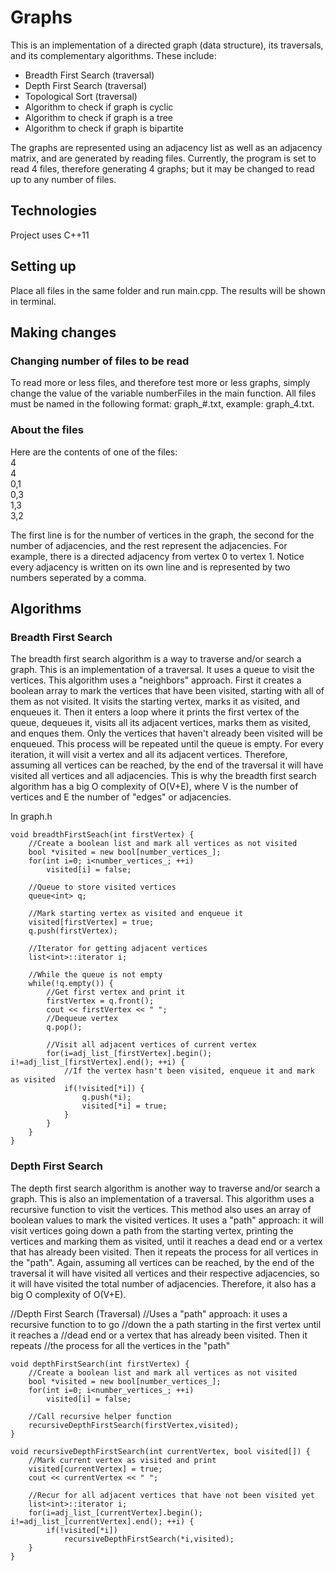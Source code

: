 # Graphs
This is an implementation of a directed graph (data structure), its traversals, and its complementary algorithms. These include:
* Breadth First Search (traversal)
* Depth First Search (traversal)
* Topological Sort (traversal)
* Algorithm to check if graph is cyclic
* Algorithm to check if graph is a tree
* Algorithm to check if graph is bipartite

The graphs are represented using an adjacency list as well as an adjacency matrix, and are generated by reading files. Currently, the program is set to read 4 files, therefore generating 4 graphs; but it may be changed to read up to any number
of files.

## Technologies
Project uses C++11

## Setting up
Place all files in the same folder and run main.cpp. The results will be shown in terminal.

## Making changes
### Changing number of files to be read
To read more or less files, and therefore test more or less graphs, simply change the value of the variable numberFiles in the main function. All files must be named in the following format: graph_#.txt, example: graph_4.txt.

### About the files
Here are the contents of one of the files:  
4  
4  
0,1  
0,3  
1,3  
3,2  

The first line is for the number of vertices in the graph, the second for the number of adjacencies, and the rest represent the adjacencies. For example, there is a directed adjacency from vertex 0 to vertex 1. Notice every adjacency is written on its own line and is represented by two numbers seperated by a comma.

## Algorithms
### Breadth First Search
The breadth first search algorithm is a way to traverse and/or search a graph. This is an implementation of a traversal. It uses a queue to visit the vertices. This algorithm uses a "neighbors" approach. First it creates a boolean array to mark the vertices that have been visited, starting with all of them as not visited. It visits the starting vertex, marks it as visited, and enqueues it. Then it enters a loop where it prints the first vertex of the queue, dequeues it, visits all its adjacent vertices, marks them as visited, and enques them. Only the vertices that haven't already been visited will be enqueued. This process will be repeated until the queue is empty. For every iteration, it will visit a vertex and all its adjacent vertices. Therefore, assuming all vertices can be reached, by the end of the traversal it will have visited all vertices and all adjacencies. This is why the breadth first search algorithm has a big O complexity of O(V+E), where V is the number of vertices and E the number of "edges" or adjacencies.  

In graph.h

    void breadthFirstSeach(int firstVertex) {
        //Create a boolean list and mark all vertices as not visited
        bool *visited = new bool[number_vertices_];
        for(int i=0; i<number_vertices_; ++i)
            visited[i] = false;

        //Queue to store visited vertices
        queue<int> q;

        //Mark starting vertex as visited and enqueue it
        visited[firstVertex] = true;
        q.push(firstVertex);

        //Iterator for getting adjacent vertices
        list<int>::iterator i;

        //While the queue is not empty
        while(!q.empty()) {
            //Get first vertex and print it
            firstVertex = q.front();
            cout << firstVertex << " ";
            //Dequeue vertex
            q.pop();

            //Visit all adjacent vertices of current vertex
            for(i=adj_list_[firstVertex].begin(); i!=adj_list_[firstVertex].end(); ++i) {
                //If the vertex hasn't been visited, enqueue it and mark as visited
                if(!visited[*i]) {
                    q.push(*i);
                    visited[*i] = true;
                }
            }
        }
    }

### Depth First Search
The depth first search algorithm is another way to traverse and/or search a graph. This is also an implementation of a traversal. This algorithm uses a recursive function to visit the vertices. This method also uses an array of boolean values to mark the visited vertices. It uses a "path" approach: it will visit vertices going down a path from the starting vertex, printing the vertices and marking them as visited, until it reaches a dead end or a vertex that has already been visited. Then it repeats the process for all vertices in the "path". Again, assuming all vertices can be reached, by the end of the traversal it will have visited all vertices and their respective adjacencies, so it will have visited the total number of adjacencies. Therefore, it also has a big O complexity of O(V+E).

//Depth First Search (Traversal)
    //Uses a "path" approach: it uses a recursive function to to go
    //down the a path starting in the first vertex until it reaches a
    //dead end or a vertex that has already been visited. Then it repeats
    //the process for all the vertices in the "path"

    void depthFirstSearch(int firstVertex) {
        //Create a boolean list and mark all vertices as not visited
        bool *visited = new bool[number_vertices_];
        for(int i=0; i<number_vertices_; ++i)
            visited[i] = false;

        //Call recursive helper function
        recursiveDepthFirstSearch(firstVertex,visited);
    }
    
    void recursiveDepthFirstSearch(int currentVertex, bool visited[]) {
        //Mark current vertex as visited and print
        visited[currentVertex] = true;
        cout << currentVertex << " ";

        //Recur for all adjacent vertices that have not been visited yet
        list<int>::iterator i;
        for(i=adj_list_[currentVertex].begin(); i!=adj_list_[currentVertex].end(); ++i) {
            if(!visited[*i])
                recursiveDepthFirstSearch(*i,visited);
        }
    }
